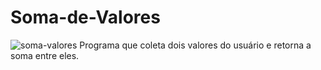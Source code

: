 # Soma-de-Valores
![soma-valores](https://user-images.githubusercontent.com/121234114/217276008-6db3172d-b68c-4d52-9c75-8260c365c078.png)
Programa que coleta dois valores do usuário e retorna a soma entre eles.
